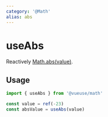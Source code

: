 ```yaml
---
category: '@Math'
alias: abs
---
```


# useAbs

Reactively [Math.abs(value)](https://developer.mozilla.org/en-US/docs/Web/JavaScript/Reference/Global_Objects/Math/abs).

## Usage

```ts
import { useAbs } from '@vueuse/math'

const value = ref(-23)
const absValue = useAbs(value)
```
